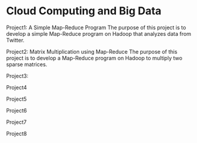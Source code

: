 # Cloud Computing and Big Data
Project1: A Simple Map-Reduce Program
The purpose of this project is to develop a simple Map-Reduce program on Hadoop that analyzes data from Twitter.

Project2: Matrix Multiplication using Map-Reduce
The purpose of this project is to develop a Map-Reduce program on Hadoop to multiply two sparse matrices.

Project3:

Project4

Project5

Project6

Project7

Project8
